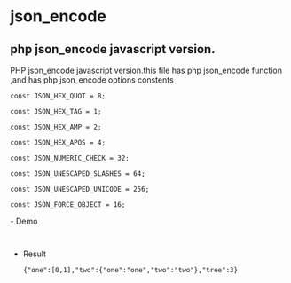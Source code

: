 # json_encode
## php json_encode javascript version.
<p>PHP json_encode javascript version.this file has php json_encode function ,and has php json_encode options constents</p>
<p><code>const JSON_HEX_QUOT = 8;</code></p>
<p><code>const JSON_HEX_TAG = 1;</code></p>
<p><code>const JSON_HEX_AMP = 2;</code></p>
<p><code>const JSON_HEX_APOS = 4;</code></p>
<p><code>const JSON_NUMERIC_CHECK = 32;</code></p>
<p><code>const JSON_UNESCAPED_SLASHES = 64;</code></p>
<p><code>const JSON_UNESCAPED_UNICODE = 256;</code></p>
<p><code>const JSON_FORCE_OBJECT = 16;</code></code></p>
- Demo
<pre><code><script src="./json_encode.js"></script>
<script>
  var arr = new Array;
  arr['one'] = new Array;
  arr['one'][0] = 0;
  arr['one'][1] = 1;
  arr['two'] = new Array;
  arr['two']['one'] = 'one';
  arr['two']['two'] = 'two';
  arr['tree'] = 3;
  console.log(json_encode(arr);
<p><code></script></code></pre>

* Result
  <pre><code>{"one":[0,1],"two":{"one":"one","two":"two"},"tree":3}</code></pre>

